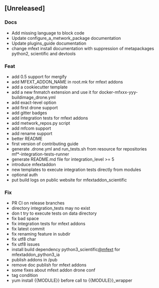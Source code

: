 <a name="unreleased"></a>
## [Unreleased]

### Docs
- Add missing language to block code
- Update configure_a_metwork_package documentation
- Update plugins_guide documentation
- change mfext install documentation with suppression of metapackages python2, scientific and devtools

### Feat
- add 0.5 support for mergify
- add MFEXT_ADDON_NAME in root.mk for mfext addons
- add a cookiecutter template
- add a new fnmatch extension and use it for docker-mfxxx-yyy-buildimage_drone.yml
- add exact-level option
- add first drone support
- add gitter badges
- add integration tests for mfext addons
- add metwork_repos.py script
- add mfcom support
- add rename support
- better README
- first version of contributing guide
- generate .drone.yml and run_tests.sh from resource for repositories mf*-integration-tests-runner
- generate README.md file for integration_level >= 5
- introduce mfextaddon
- new templates to execute integration tests directly from modules
- optional auth
- put build logs on public website for mfextaddon_scientific

### Fix
- PR CI on release branches
- directory integration_tests may no exist
- don t try to execute tests on data directory
- fix bad space
- fix integration tests for mfext addons
- fix latest commit
- fix renaming feature in subdir
- fix utf8 char
- fix utf8 issues
- install build dependency python3_scientific[@mfext](https://github.com/mfext) for mfextaddon_python3_ia
- publish addons in /pub
- remove doc publish for mfext addons
- some fixes about mfext addon drone conf
- tag condition
- yum install {{MODULE}} before call to {{MODULE}}_wrapper

